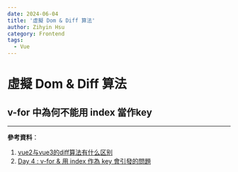 ```yaml
---
date: 2024-06-04
title: '虛擬 Dom & Diff 算法'
author: Zihyin Hsu
category: Frontend
tags:
  - Vue
---
```


# 虛擬 Dom & Diff 算法

## v-for 中為何不能用 index 當作key

---

**參考資料**：

1. [vue2与vue3的diff算法有什么区别](https://blog.csdn.net/qq_37834631/article/details/136338612)
2. [Day 4 : v-for & 用 index 作為 key 會引發的問題](https://ithelp.ithome.com.tw/articles/10294252)
